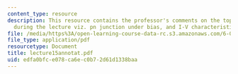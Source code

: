 ```yaml
---
content_type: resource
description: This resource contains the professor's comments on the topics covered
  during the lecture viz. pn junction under bias, and I-V characteristics.
file: /media/https%3A/open-learning-course-data-rc.s3.amazonaws.com/6-012-microelectronic-devices-and-circuits-fall-2005/edfa0bfce078ca6ec0b72d61d1338baa_lecture15annotat.pdf
file_type: application/pdf
resourcetype: Document
title: lecture15annotat.pdf
uid: edfa0bfc-e078-ca6e-c0b7-2d61d1338baa
---
```

